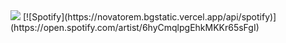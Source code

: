 <div style={display:flex}>
<img src="https://myreadme.vercel.app/api/embed/Notnobcoder?panels=userstatistics,toprepositories,toplanguages,commitgraph" />
  [![Spotify](https://novatorem.bgstatic.vercel.app/api/spotify)](https://open.spotify.com/artist/6hyCmqlpgEhkMKKr65sFgI)
</div>
